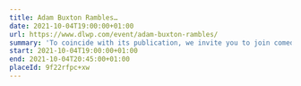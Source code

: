 ```yaml
---
title: Adam Buxton Rambles…
date: 2021-10-04T19:00:00+01:00
url: https://www.dlwp.com/event/adam-buxton-rambles/
summary: 'To coincide with its publication, we invite you to join comedian and podcast host Adam Buxton as he talks about and reads from his upcoming new book.'
start: 2021-10-04T19:00:00+01:00
end: 2021-10-04T20:45:00+01:00
placeId: 9f22rfpc+xw
---
```

